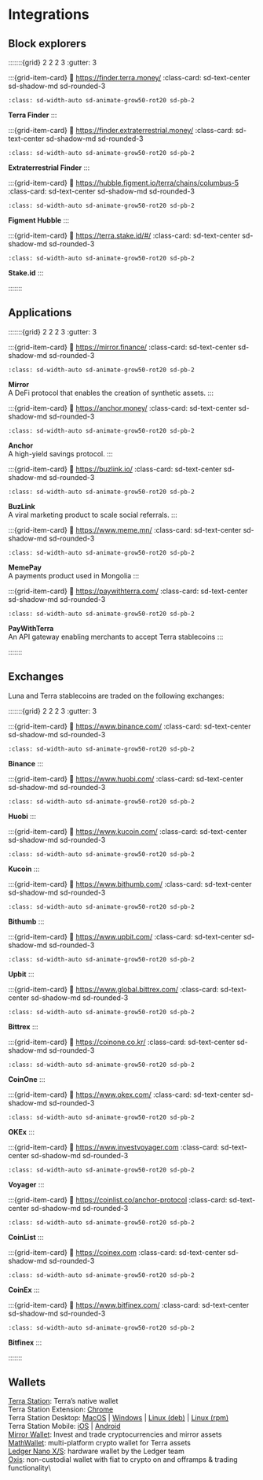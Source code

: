 # Integrations

## Block explorers

:::::::{grid} 2 2 2 3 :gutter: 3

:::{grid-item-card} :link: https://finder.terra.money/ :class-card: sd-text-center sd-shadow-md sd-rounded-3

```
:class: sd-width-auto sd-animate-grow50-rot20 sd-pb-2
```

**Terra Finder** :::

:::{grid-item-card} :link: https://finder.extraterrestrial.money/ :class-card: sd-text-center sd-shadow-md sd-rounded-3

```
:class: sd-width-auto sd-animate-grow50-rot20 sd-pb-2
```

**Extraterrestrial Finder** :::

:::{grid-item-card} :link: https://hubble.figment.io/terra/chains/columbus-5 :class-card: sd-text-center sd-shadow-md sd-rounded-3

```
:class: sd-width-auto sd-animate-grow50-rot20 sd-pb-2
```

**Figment Hubble** :::

:::{grid-item-card} :link: https://terra.stake.id/#/ :class-card: sd-text-center sd-shadow-md sd-rounded-3

```
:class: sd-width-auto sd-animate-grow50-rot20 sd-pb-2
```

**Stake.id** :::

:::::::

## Applications

:::::::{grid} 2 2 2 3 :gutter: 3

:::{grid-item-card} :link: https://mirror.finance/ :class-card: sd-text-center sd-shadow-md sd-rounded-3

```
:class: sd-width-auto sd-animate-grow50-rot20 sd-pb-2
```

**Mirror**\
A DeFi protocol that enables the creation of synthetic assets. :::

:::{grid-item-card} :link: https://anchor.money/ :class-card: sd-text-center sd-shadow-md sd-rounded-3

```
:class: sd-width-auto sd-animate-grow50-rot20 sd-pb-2
```

**Anchor**\
A high-yield savings protocol. :::

:::{grid-item-card} :link: https://buzlink.io/ :class-card: sd-text-center sd-shadow-md sd-rounded-3

```
:class: sd-width-auto sd-animate-grow50-rot20 sd-pb-2
```

**BuzLink**\
A viral marketing product to scale social referrals. :::

:::{grid-item-card} :link: https://www.meme.mn/ :class-card: sd-text-center sd-shadow-md sd-rounded-3

```
:class: sd-width-auto sd-animate-grow50-rot20 sd-pb-2
```

**MemePay**\
A payments product used in Mongolia :::

:::{grid-item-card} :link: https://paywithterra.com/ :class-card: sd-text-center sd-shadow-md sd-rounded-3

```
:class: sd-width-auto sd-animate-grow50-rot20 sd-pb-2
```

**PayWithTerra**\
An API gateway enabling merchants to accept Terra stablecoins :::

:::::::

## Exchanges

Luna and Terra stablecoins are traded on the following exchanges:

:::::::{grid} 2 2 2 3 :gutter: 3

:::{grid-item-card} :link: https://www.binance.com/ :class-card: sd-text-center sd-shadow-md sd-rounded-3

```
:class: sd-width-auto sd-animate-grow50-rot20 sd-pb-2
```

**Binance** :::

:::{grid-item-card} :link: https://www.huobi.com/ :class-card: sd-text-center sd-shadow-md sd-rounded-3

```
:class: sd-width-auto sd-animate-grow50-rot20 sd-pb-2
```

**Huobi** :::

:::{grid-item-card} :link: https://www.kucoin.com/ :class-card: sd-text-center sd-shadow-md sd-rounded-3

```
:class: sd-width-auto sd-animate-grow50-rot20 sd-pb-2
```

**Kucoin** :::

:::{grid-item-card} :link: https://www.bithumb.com/ :class-card: sd-text-center sd-shadow-md sd-rounded-3

```
:class: sd-width-auto sd-animate-grow50-rot20 sd-pb-2
```

**Bithumb** :::

:::{grid-item-card} :link: https://www.upbit.com/ :class-card: sd-text-center sd-shadow-md sd-rounded-3

```
:class: sd-width-auto sd-animate-grow50-rot20 sd-pb-2
```

**Upbit** :::

:::{grid-item-card} :link: https://www.global.bittrex.com/ :class-card: sd-text-center sd-shadow-md sd-rounded-3

```
:class: sd-width-auto sd-animate-grow50-rot20 sd-pb-2
```

**Bittrex** :::

:::{grid-item-card} :link: https://coinone.co.kr/ :class-card: sd-text-center sd-shadow-md sd-rounded-3

```
:class: sd-width-auto sd-animate-grow50-rot20 sd-pb-2
```

**CoinOne** :::

:::{grid-item-card} :link: https://www.okex.com/ :class-card: sd-text-center sd-shadow-md sd-rounded-3

```
:class: sd-width-auto sd-animate-grow50-rot20 sd-pb-2
```

**OKEx** :::

:::{grid-item-card} :link: https://www.investvoyager.com :class-card: sd-text-center sd-shadow-md sd-rounded-3

```
:class: sd-width-auto sd-animate-grow50-rot20 sd-pb-2
```

**Voyager** :::

:::{grid-item-card} :link: https://coinlist.co/anchor-protocol :class-card: sd-text-center sd-shadow-md sd-rounded-3

```
:class: sd-width-auto sd-animate-grow50-rot20 sd-pb-2
```

**CoinList** :::

:::{grid-item-card} :link: https://coinex.com :class-card: sd-text-center sd-shadow-md sd-rounded-3

```
:class: sd-width-auto sd-animate-grow50-rot20 sd-pb-2
```

**CoinEx** :::

:::{grid-item-card} :link: https://www.bitfinex.com/ :class-card: sd-text-center sd-shadow-md sd-rounded-3

```
:class: sd-width-auto sd-animate-grow50-rot20 sd-pb-2
```

**Bitfinex** :::

:::::::

## Wallets

[Terra Station](https://station.terra.money): Terra’s native wallet\
Terra Station Extension: [Chrome](https://chrome.google.com/webstore/detail/terra-station/aiifbnbfobpmeekipheeijimdpnlpgpp)\
Terra Station Desktop: [MacOS](https://github.com/terra-money/station-legacy/releases/download/v3.5.0/Terra.Station-1.1.0.dmg) | [Windows](https://github.com/terra-money/station/releases/download/v3.5.0/Terra.Station.Setup.1.1.0.exe) | [Linux (deb)](https://github.com/terra-money/station/releases/download/v3.5.0/station-electron\_1.1.1\_amd64.deb) | [Linux (rpm)](https://github.com/terra-money/station/releases/download/v3.5.0/station-electron-1.1.1.x86\_64.rpm)\
Terra Station Mobile: [iOS](https://apps.apple.com/app/id1548434735) | [Android](https://play.google.com/store/apps/details?id=money.terra.station)\
[Mirror Wallet](https://mirrorwallet.com): Invest and trade cryptocurrencies and mirror assets\
[MathWallet](https://mathwallet.org/en-us/): multi-platform crypto wallet for Terra assets\
[Ledger Nano X/S](https://support.ledger.com/hc/en-us/articles/360017698979-Terra-LUNA-): hardware wallet by the Ledger team\
[Oxis](https://www.oxis.com): non-custodial wallet with fiat to crypto on and offramps & trading functionality\
